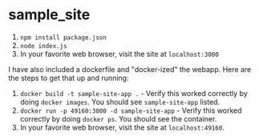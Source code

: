 # sample_site

1. `npm install package.json`
2. `node index.js`
3. In your favorite web browser, visit the site at `localhost:3000`

I have also included a dockerfile and "docker-ized" the webapp. Here are
the steps to get that up and running:
1. `docker build -t sample-site-app .` - Verify this worked correctly by doing
   `docker images`. You should see `sample-site-app` listed.
2. `docker run -p 49160:3000 -d sample-site-app` - Verify this worked correctly
   by doing `docker ps`. You should see the container. 
3. In your favorite web browser, visit the site at `localhost:49160`.
